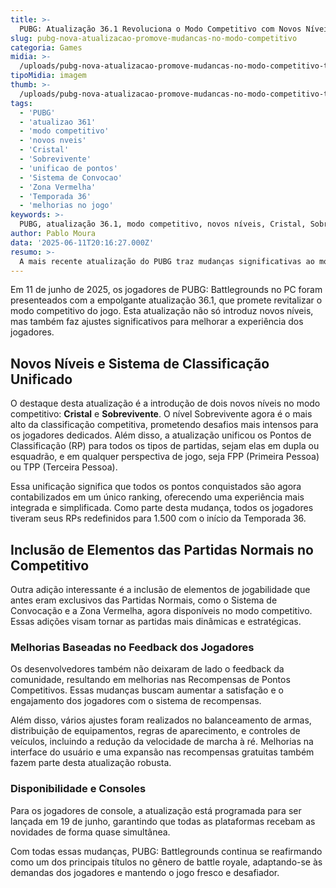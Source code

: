```yaml
---
title: >-
  PUBG: Atualização 36.1 Revoluciona o Modo Competitivo com Novos Níveis e Recursos
slug: pubg-nova-atualizacao-promove-mudancas-no-modo-competitivo
categoria: Games
midia: >-
  /uploads/pubg-nova-atualizacao-promove-mudancas-no-modo-competitivo-thumb.png
tipoMidia: imagem
thumb: >-
  /uploads/pubg-nova-atualizacao-promove-mudancas-no-modo-competitivo-thumb.png
tags:
  - 'PUBG'
  - 'atualizao 361'
  - 'modo competitivo'
  - 'novos nveis'
  - 'Cristal'
  - 'Sobrevivente'
  - 'unificao de pontos'
  - 'Sistema de Convocao'
  - 'Zona Vermelha'
  - 'Temporada 36'
  - 'melhorias no jogo'
keywords: >-
  PUBG, atualização 36.1, modo competitivo, novos níveis, Cristal, Sobrevivente, unificação de pontos, Sistema de Convocação, Zona Vermelha, Temporada 36, melhorias no jogo
author: Pablo Moura
data: '2025-06-11T20:16:27.000Z'
resumo: >-
  A mais recente atualização do PUBG traz mudanças significativas ao modo competitivo, incluindo novos níveis e unificação dos pontos de classificação. Descubra o que mais está por vir nesta atualização que já está disponível para PC.
---
```


Em 11 de junho de 2025, os jogadores de PUBG: Battlegrounds no PC foram presenteados com a empolgante atualização 36.1, que promete revitalizar o modo competitivo do jogo. Esta atualização não só introduz novos níveis, mas também faz ajustes significativos para melhorar a experiência dos jogadores.

## Novos Níveis e Sistema de Classificação Unificado

O destaque desta atualização é a introdução de dois novos níveis no modo competitivo: **Cristal** e **Sobrevivente**. O nível Sobrevivente agora é o mais alto da classificação competitiva, prometendo desafios mais intensos para os jogadores dedicados. Além disso, a atualização unificou os Pontos de Classificação (RP) para todos os tipos de partidas, sejam elas em dupla ou esquadrão, e em qualquer perspectiva de jogo, seja FPP (Primeira Pessoa) ou TPP (Terceira Pessoa).

Essa unificação significa que todos os pontos conquistados são agora contabilizados em um único ranking, oferecendo uma experiência mais integrada e simplificada. Como parte desta mudança, todos os jogadores tiveram seus RPs redefinidos para 1.500 com o início da Temporada 36.

## Inclusão de Elementos das Partidas Normais no Competitivo

Outra adição interessante é a inclusão de elementos de jogabilidade que antes eram exclusivos das Partidas Normais, como o Sistema de Convocação e a Zona Vermelha, agora disponíveis no modo competitivo. Essas adições visam tornar as partidas mais dinâmicas e estratégicas.

### Melhorias Baseadas no Feedback dos Jogadores

Os desenvolvedores também não deixaram de lado o feedback da comunidade, resultando em melhorias nas Recompensas de Pontos Competitivos. Essas mudanças buscam aumentar a satisfação e o engajamento dos jogadores com o sistema de recompensas.

Além disso, vários ajustes foram realizados no balanceamento de armas, distribuição de equipamentos, regras de aparecimento, e controles de veículos, incluindo a redução da velocidade de marcha à ré. Melhorias na interface do usuário e uma expansão nas recompensas gratuitas também fazem parte desta atualização robusta.

### Disponibilidade e Consoles

Para os jogadores de console, a atualização está programada para ser lançada em 19 de junho, garantindo que todas as plataformas recebam as novidades de forma quase simultânea.

Com todas essas mudanças, PUBG: Battlegrounds continua se reafirmando como um dos principais títulos no gênero de battle royale, adaptando-se às demandas dos jogadores e mantendo o jogo fresco e desafiador.